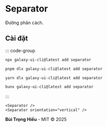 # Separator

Đường phân cách.

<ComponentPreview name="SeparatorDemo">
  <template #preview>
    <DemoContainer>
      <SeparatorDemo />
    </DemoContainer>
  </template>
  <template #code>

::: code-group

```vue [Vue]
<script setup lang="ts">
import { Separator } from '@/components/ui/separator'
</script>

<template>
  <Separator />
</template>
```

```tsx [React]
import { Separator } from "@/components/ui/separator"

export default function App() {
  return <Separator />
}
```

```typescript [Angular]
import { Component } from '@angular/core';
import { SeparatorComponent } from '@/components/ui/separator';

@Component({
  selector: 'app-root',
  standalone: true,
  imports: [SeparatorComponent],
  template: `<ui-separator></ui-separator>`
})
export class AppComponent {}
```

:::

  </template>
</ComponentPreview>

## Cài đặt

::: code-group

```bash [npm]
npx galaxy-ui-cli@latest add separator
```

```bash [pnpm]
pnpm dlx galaxy-ui-cli@latest add separator
```

```bash [yarn]
yarn dlx galaxy-ui-cli@latest add separator
```

```bash [bun]
bunx galaxy-ui-cli@latest add separator
```

:::

```vue
<Separator />
<Separator orientation="vertical" />
```

**Bùi Trọng Hiếu** - MIT © 2025
